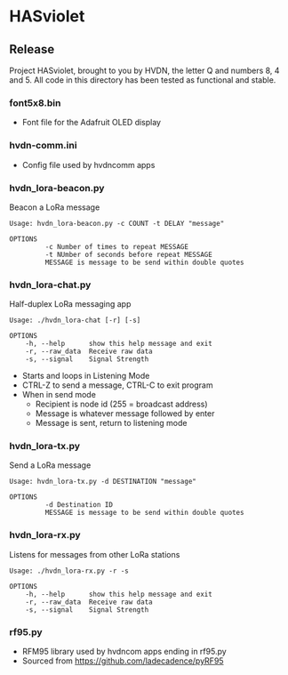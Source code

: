 # HASviolet

## Release

Project HASviolet, brought to you by HVDN, the letter Q and numbers 8, 4 and 5. 
All code in this directory has been tested as functional and stable.

### font5x8.bin
* Font file for the Adafruit OLED display

### hvdn-comm.ini
* Config file used by hvdncomm apps

### hvdn_lora-beacon.py
  Beacon a LoRa message

  ```
  Usage: hvdn_lora-beacon.py -c COUNT -t DELAY "message"

  OPTIONS
           -c Number of times to repeat MESSAGE
           -t NUmber of seconds before repeat MESSAGE
           MESSAGE is message to be send within double quotes
  ```

### hvdn_lora-chat.py
  Half-duplex LoRa messaging app
  
  ```
  Usage: ./hvdn_lora-chat [-r] [-s]

  OPTIONS
	  -h, --help      show this help message and exit
	  -r, --raw_data  Receive raw data
	  -s, --signal    Signal Strength
  ```
  * Starts and loops in Listening Mode
  * CTRL-Z to send a message, CTRL-C to exit program
  * When in send mode
    * Recipient is node id (255 = broadcast address)
    * Message is whatever message followed by enter
    * Message is sent, return to listening mode

### hvdn_lora-tx.py
  Send a LoRa message

  ```
  Usage: hvdn_lora-tx.py -d DESTINATION "message"

  OPTIONS
           -d Destination ID
           MESSAGE is message to be send within double quotes
  ```

### hvdn_lora-rx.py
 Listens for messages from other LoRa stations

  ```
  Usage: ./hvdn_lora-rx.py -r -s

  OPTIONS
	  -h, --help      show this help message and exit
	  -r, --raw_data  Receive raw data
	  -s, --signal    Signal Strength
  ```
  
### rf95.py
* RFM95 library used by hvdncom apps ending in rf95.py
* Sourced from https://github.com/ladecadence/pyRF95

